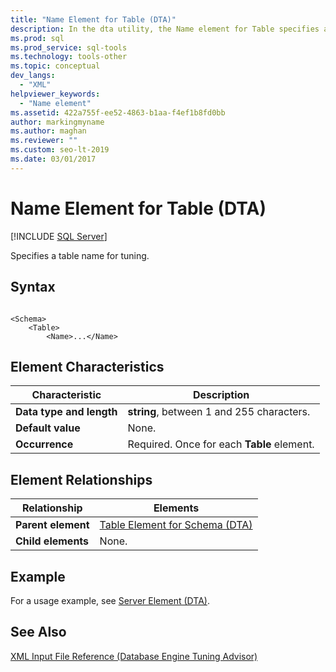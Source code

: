 ```yaml
---
title: "Name Element for Table (DTA)"
description: In the dta utility, the Name element for Table specifies a table name for tuning. This article describes that element.
ms.prod: sql
ms.prod_service: sql-tools
ms.technology: tools-other
ms.topic: conceptual
dev_langs: 
  - "XML"
helpviewer_keywords: 
  - "Name element"
ms.assetid: 422a755f-ee52-4863-b1aa-f4ef1b8fd0bb
author: markingmyname
ms.author: maghan
ms.reviewer: ""
ms.custom: seo-lt-2019
ms.date: 03/01/2017
---
```


# Name Element for Table (DTA)

 [!INCLUDE [SQL Server](../../includes/applies-to-version/sqlserver.md)]

Specifies a table name for tuning.  
  
## Syntax  
  
```  
  
<Schema>  
    <Table>  
        <Name>...</Name>  
```  
  
## Element Characteristics  
  
|Characteristic|Description|  
|--------------------|-----------------|  
|**Data type and length**|**string**, between 1 and 255 characters.|  
|**Default value**|None.|  
|**Occurrence**|Required. Once for each **Table** element.|  
  
## Element Relationships  
  
|Relationship|Elements|  
|------------------|--------------|  
|**Parent element**|[Table Element for Schema &#40;DTA&#41;](../../tools/dta/table-element-for-schema-dta.md)|  
|**Child elements**|None.|  
  
## Example  
 For a usage example, see [Server Element &#40;DTA&#41;](../../tools/dta/server-element-dta.md).  
  
## See Also  
 [XML Input File Reference &#40;Database Engine Tuning Advisor&#41;](../../tools/dta/xml-input-file-reference-database-engine-tuning-advisor.md)  
  
  
